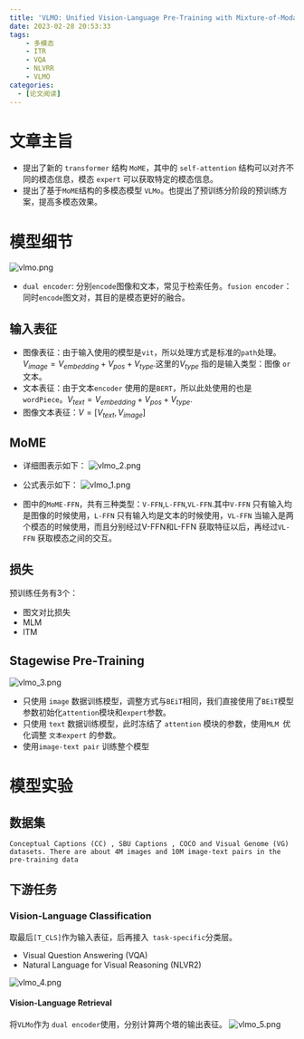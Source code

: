 ```yaml
---
title: 'VLMO: Unified Vision-Language Pre-Training with Mixture-of-Modality-Experts'
date: 2023-02-28 20:53:33
tags:
    - 多模态
    - ITR
    - VQA
    - NLVRR
    - VLMO
categories:
  - [论文阅读]
---
```


# 文章主旨
* 提出了新的 `transformer` 结构 `MoME`，其中的 `self-attention` 结构可以对齐不同的模态信息，模态 `expert` 可以获取特定的模态信息。
* 提出了基于`MoME`结构的多模态模型 `VLMo`。也提出了预训练分阶段的预训练方案，提高多模态效果。

# 模型细节
![vlmo.png](./vlmo.png)
* `dual encoder`: 分别`encode`图像和文本，常见于检索任务。`fusion encoder`：同时`encode`图文对，其目的是模态更好的融合。

## 输入表征
* 图像表征：由于输入使用的模型是`vit`，所以处理方式是标准的`path`处理。$V_{image} = V_{embedding} + V_{pos} + V_{type}$.这里的$V_{type}$ 指的是输入类型：图像 `or` 文本。
* 文本表征：由于文本`encoder` 使用的是`BERT`，所以此处使用的也是 `wordPiece`。$V_{text} = V_{embedding} + V_{pos} + V_{type}$.
* 图像文本表征：$V=[ V_{text},V_{image}]$

## MoME
* 详细图表示如下：
![vlmo_2.png](./vlmo_2.png)
* 公式表示如下：
![vlmo_1.png](./vlmo_1.png)

* 图中的`MoME-FFN`，共有三种类型：`V-FFN`,`L-FFN`,`VL-FFN`.其中`V-FFN` 只有输入均是图像的时候使用，`L-FFN` 只有输入均是文本的时候使用，`VL-FFN` 当输入是两个模态的时候使用，而且分别经过V-FFN和L-FFN 获取特征以后，再经过`VL-FFN` 获取模态之间的交互。

## 损失
预训练任务有3个：
* 图文对比损失
* MLM
* ITM

## Stagewise Pre-Training
![vlmo_3.png](./vlmo_3.png)
* 只使用 `image` 数据训练模型，调整方式与`BEiT`相同，我们直接使用了`BEiT`模型参数初始化`attention`模块和`expert`参数。
* 只使用 `text` 数据训练模型，此时冻结了 `attention` 模块的参数，使用`MLM `优化调整 `文本expert` 的参数。 
* 使用`image-text pair` 训练整个模型

# 模型实验
## 数据集
`Conceptual Captions (CC) , SBU Captions , COCO and Visual Genome (VG)  datasets. There are about 4M images and 10M image-text pairs in the pre-training data`
## 下游任务
### Vision-Language Classification
取最后`[T_CLS]`作为输入表征，后再接入` task-specific`分类层。
* Visual Question Answering (VQA)
* Natural Language for Visual Reasoning (NLVR2)

![vlmo_4.png](./vlmo_4.png)

#### Vision-Language Retrieval
将`VLMo`作为 `dual encoder`使用，分别计算两个塔的输出表征。
![vlmo_5.png](./vlmo_5.png)